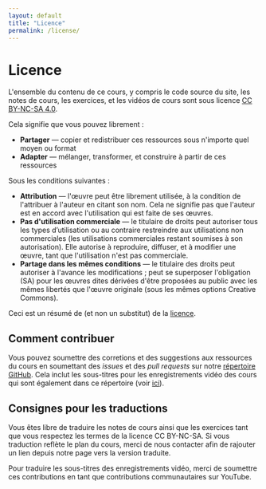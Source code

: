 ```yaml
---
layout: default
title: "Licence"
permalink: /license/
---
```


# Licence

L'ensemble du contenu de ce cours, y compris le code source du site, les notes
de cours, les exercices, et les vidéos de cours sont sous licence
[CC BY-NC-SA 4.0](https://creativecommons.org/licenses/by-nc-sa/4.0/).

Cela signifie que vous pouvez librement :

-   **Partager** — copier et redistribuer ces ressources sous n'importe quel moyen ou format
-   **Adapter** — mélanger, transformer, et construire à partir de ces ressources

Sous les conditions suivantes :

-   **Attribution** — l'œuvre peut être librement utilisée, à la condition de l'attribuer à l'auteur en citant son nom. Cela ne signifie pas que l'auteur est en accord avec l'utilisation qui est faite de ses œuvres.
-   **Pas d'utilisation commerciale** — le titulaire de droits peut autoriser tous les types d’utilisation ou au contraire restreindre aux utilisations non commerciales (les utilisations commerciales restant soumises à son autorisation). Elle autorise à reproduire, diffuser, et à modifier une œuvre, tant que l'utilisation n'est pas commerciale.
-   **Partage dans les mêmes conditions** — le titulaire des droits peut autoriser à l'avance les modifications ; peut se superposer l'obligation (SA) pour les œuvres dites dérivées d'être proposées au public avec les mêmes libertés que l'œuvre originale (sous les mêmes options Creative Commons).

Ceci est un résumé de (et non un substitut) de la
[licence](https://creativecommons.org/licenses/by-nc-sa/4.0/legalcode).

## Comment contribuer

Vous pouvez soumettre des corretions et des suggestions aux ressources du cours
en soumettant des _issues_ et des _pull requests_ sur notre [répertoire GitHub](https://github.com/missing-semester/missing-semester). Cela inclut les sous-titres pour les enregistrements vidéo des cours qui sont également dans ce répertoire (voir [ici](https://github.com/missing-semester/missing-semester/tree/master/static/files/subtitles/2020)).

## Consignes pour les traductions

Vous êtes libre de traduire les notes de cours ainsi que les exercices tant que
vous respectez les termes de la licence CC BY-NC-SA. Si vous traduction reflète
le plan du cours, merci de nous contacter afin de rajouter un lien depuis notre
page vers la version traduite.

Pour traduire les sous-titres des enregistrements vidéo, merci de soumettre ces
contributions en tant que contributions communautaires sur YouTube.
